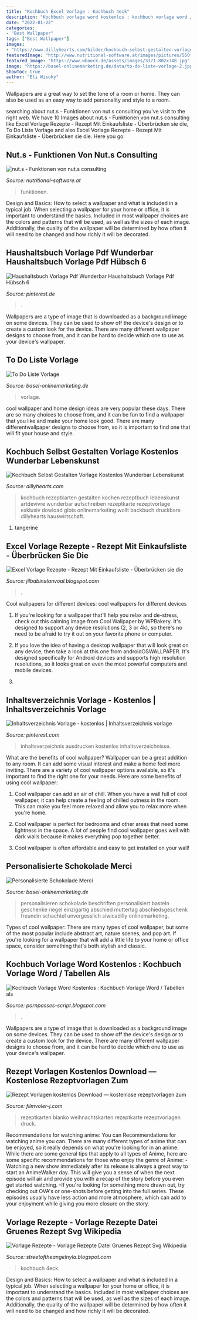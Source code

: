 ```yaml
---
title: "Kochbuch Excel Vorlage : Kochbuch 4eck"
description: "Kochbuch vorlage word kostenlos : kochbuch vorlage word / tabellen als"
date: "2022-01-22"
categories:
- "Best Wallpaper"
tags: ["Best Wallpaper"]
images:
- "https://www.dillyhearts.com/bilder/kochbuch-selbst-gestalten-vorlage-kostenlos-wunderbar-lebenskunst-artdevivre-rezeptkarten-zum-kochen-der-kochbuch-selbst-gestalten-vorlage-kostenlos.jpg"
featuredImage: "http://www.nutritional-software.at/images/pictures/550fe4b2/ernaehrungsprotokoll.jpg"
featured_image: "https://www.wboeck.de/assets/images/3371-802x748.jpg"
image: "https://basel-onlinemarketing.de/data/to-do-liste-vorlage-2.jpg"
ShowToc: true
author: "Eli Wisoky"
---
```



Wallpapers are a great way to set the tone of a room or home. They can also be used as an easy way to add personality and style to a room.

	

		
searching about nut.s - Funktionen von nut.s consulting you've visit to the right web. We have 10 Images about nut.s - Funktionen von nut.s consulting like Excel Vorlage Rezepte - Rezept Mit Einkaufsliste - Überbrücken sie die, To Do Liste Vorlage and also Excel Vorlage Rezepte - Rezept Mit Einkaufsliste - Überbrücken sie die. Here you go:
		
    
## Nut.s - Funktionen Von Nut.s Consulting

<img loading=lazy src="http://www.nutritional-software.at/images/pictures/550fe4b2/ernaehrungsprotokoll.jpg" onerror="this.onerror=null;this.src='https://tse2.mm.bing.net/th?id=OIP.ExYuv5foM8LXACJO5nGlKwHaFB&amp;pid=15.1';" alt="nut.s - Funktionen von nut.s consulting">

_Source: nutritional-software.at_

>funktionen. 

	

Design and Basics: How to select a wallpaper and what is included in a typical job.
When selecting a wallpaper for your home or office, it is important to understand the basics. Included in most wallpaper choices are the colors and patterns that will be used, as well as the sizes of each image. Additionally, the quality of the wallpaper will be determined by how often it will need to be changed and how richly it will be decorated.

    
## Haushaltsbuch Vorlage Pdf Wunderbar Haushaltsbuch Vorlage Pdf Hübsch 6

<img loading=lazy src="https://i.pinimg.com/originals/61/08/65/610865ea6657735227fab1ce17dcf70f.jpg" onerror="this.onerror=null;this.src='https://tse4.mm.bing.net/th?id=OIP.aI0Rd5M_fjLDuUYI-DxzGgHaKP&amp;pid=15.1';" alt="Haushaltsbuch Vorlage Pdf Wunderbar Haushaltsbuch Vorlage Pdf Hübsch 6">

_Source: pinterest.de_

>. 

	

Wallpapers are a type of image that is downloaded as a background image on some devices. They can be used to show off the device's design or to create a custom look for the device. There are many different wallpaper designs to choose from, and it can be hard to decide which one to use as your device's wallpaper.

    
## To Do Liste Vorlage

<img loading=lazy src="https://basel-onlinemarketing.de/data/to-do-liste-vorlage-2.jpg" onerror="this.onerror=null;this.src='https://tse4.mm.bing.net/th?id=OIP.RXnhsfdhY8Aa2vYB1gHE5AHaKp&amp;pid=15.1';" alt="To Do Liste Vorlage">

_Source: basel-onlinemarketing.de_

>vorlage. 

	

cool wallpaper and home design ideas are very popular these days. There are so many choices to choose from, and it can be fun to find a wallpaper that you like and make your home look good. There are many differentwallpaper designs to choose from, so it is important to find one that will fit your house and style.

    
## Kochbuch Selbst Gestalten Vorlage Kostenlos Wunderbar Lebenskunst

<img loading=lazy src="https://www.dillyhearts.com/bilder/kochbuch-selbst-gestalten-vorlage-kostenlos-wunderbar-lebenskunst-artdevivre-rezeptkarten-zum-kochen-der-kochbuch-selbst-gestalten-vorlage-kostenlos.jpg" onerror="this.onerror=null;this.src='https://tse3.mm.bing.net/th?id=OIP.yNfgvf0rKSWlCMoHOwBfIAHaGF&amp;pid=15.1';" alt="Kochbuch Selbst Gestalten Vorlage Kostenlos Wunderbar Lebenskunst">

_Source: dillyhearts.com_

>kochbuch rezeptkarten gestalten kochen rezeptbuch lebenskunst artdevivre wunderbar aufschreiben rezeptkarte rezeptvorlage exklusiv dowload gibts onlinemarketing wollt backbuch druckbare dillyhearts hauswirtschaft. 

	

1. tangerine 

    
## Excel Vorlage Rezepte - Rezept Mit Einkaufsliste - Überbrücken Sie Die

<img loading=lazy src="https://www.wboeck.de/assets/images/3371-802x748.jpg" onerror="this.onerror=null;this.src='https://tse3.mm.bing.net/th?id=OIP.XjnfxO9Wnjxx2Ul3QBeC3gHaG6&amp;pid=15.1';" alt="Excel Vorlage Rezepte - Rezept Mit Einkaufsliste - Überbrücken sie die">

_Source: jilbabinstanvoal.blogspot.com_

>. 

	

Cool wallpapers for different devices:
cool wallpapers for different devices 

1. If you're looking for a wallpaper that'll help you relax and de-stress, check out this calming image from Cool Wallpaper by WPBakery. It's designed to support any device resolutions (2, 3 or 4k), so there's no need to be afraid to try it out on your favorite phone or computer.

2. If you love the idea of having a desktop wallpaper that will look great on any device, then take a look at this one from androidOSWALLPAPER. It's designed specifically for Android devices and supports high resolution resolutions, so it looks great on even the most powerful computers and mobile devices.

3.

    
## Inhaltsverzeichnis Vorlage - Kostenlos | Inhaltsverzeichnis Vorlage

<img loading=lazy src="https://i.pinimg.com/originals/74/4a/d2/744ad209de1f2d6a338070705440de95.jpg" onerror="this.onerror=null;this.src='https://tse4.mm.bing.net/th?id=OIP.ZpoI3nXO9RMCrmM-bK1j1AAAAA&amp;pid=15.1';" alt="Inhaltsverzeichnis Vorlage - kostenlos | Inhaltsverzeichnis vorlage">

_Source: pinterest.com_

>inhaltsverzeichnis ausdrucken kostenlos inhaltsverzeichnisse. 

	

What are the benefits of cool wallpaper?
Wallpaper can be a great addition to any room. It can add some visual interest and make a home feel more inviting. There are a variety of cool wallpaper options available, so it's important to find the right one for your needs. Here are some benefits of using cool wallpaper: 
1. Cool wallpaper can add an air of chill. When you have a wall full of cool wallpaper, it can help create a feeling of chilled outness in the room. This can make you feel more relaxed and allow you to relax more when you're home. 

2. Cool wallpaper is perfect for bedrooms and other areas that need some lightness in the space. A lot of people find cool wallpaper goes well with dark walls because it makes everything pop together better. 

3. Cool wallpaper is often affordable and easy to get installed on your wall!

    
## Personalisierte Schokolade Merci

<img loading=lazy src="https://basel-onlinemarketing.de/data/personalisierte-schokolade-merci-8.jpg" onerror="this.onerror=null;this.src='https://tse1.mm.bing.net/th?id=OIP.Rub0wyDWx_vCQSS9TgfUOgHaKe&amp;pid=15.1';" alt="Personalisierte Schokolade Merci">

_Source: basel-onlinemarketing.de_

>personalisieren schokolade beschriften personalisiert basteln geschenke riegel einzigartig abschied muttertag abschiedsgeschenk freundin schachtel unvergesslich siwicadilly onlinemarketing. 

	

Types of cool wallpaper:
There are many types of cool wallpaper, but some of the most popular include abstract art, nature scenes, and pop art. If you're looking for a wallpaper that will add a little life to your home or office space, consider something that's both stylish and classic.

    
## Kochbuch Vorlage Word Kostenlos : Kochbuch Vorlage Word / Tabellen Als

<img loading=lazy src="https://i.pinimg.com/474x/4d/fa/de/4dfadeabadda54700cd2af85199f1a6b.jpg" onerror="this.onerror=null;this.src='https://tse1.mm.bing.net/th?id=OIP.r0x0ch6UiHS8sKSZ6iXmCQAAAA&amp;pid=15.1';" alt="Kochbuch Vorlage Word Kostenlos : Kochbuch Vorlage Word / Tabellen als">

_Source: pornpasses-script.blogspot.com_

>. 

	

Wallpapers are a type of image that is downloaded as a background image on some devices. They can be used to show off the device's design or to create a custom look for the device. There are many different wallpaper designs to choose from, and it can be hard to decide which one to use as your device's wallpaper.

    
## Rezept Vorlagen Kostenlos Download — Kostenlose Rezeptvorlagen Zum

<img loading=lazy src="https://filmvoler-j.com/okxl/kXM3bHn_2tCt8_WW1uc5xAAAAA.jpg" onerror="this.onerror=null;this.src='https://tse1.mm.bing.net/th?id=OIP.Jzssgs27BdgfxpO4cBi5TQAAAA&amp;pid=15.1';" alt="Rezept Vorlagen kostenlos Download — kostenlose rezeptvorlagen zum">

_Source: filmvoler-j.com_

>rezeptkarten blanko weihnachtskarten rezeptkarte rezeptvorlagen druck. 

	

Recommendations for watching anime: You can
Recommendations for watching anime you can. There are many different types of anime that can be enjoyed, so it really depends on what you're looking for in an anime. While there are some general tips that apply to all types of Anime, here are some specific recommendations for those who enjoy the genre of Anime: 
-Watching a new show immediately after its release is always a great way to start an AnimeWalker day. This will give you a sense of when the next episode will air and provide you with a recap of the story before you even get started watching. 
-If you're looking for something more drawn out, try checking out OVA's or one-shots before getting into the full series. These episodes usually have less action and more atmosphere, which can add to your enjoyment while giving you more closure on the story.

    
## Vorlage Rezepte - Vorlage Rezepte Datei Gruenes Rezept Svg Wikipedia

<img loading=lazy src="https://4eck-media.de/wp-content/uploads/2017/07/kochbuch-design-vorlage_1.jpg" onerror="this.onerror=null;this.src='https://tse1.mm.bing.net/th?id=OIP.oO8gyRNwh0J7I1uivze2-QHaD4&amp;pid=15.1';" alt="Vorlage Rezepte - Vorlage Rezepte Datei Gruenes Rezept Svg Wikipedia">

_Source: streetoftheangelnyla.blogspot.com_

>kochbuch 4eck. 

	

Design and Basics: How to select a wallpaper and what is included in a typical job.
When selecting a wallpaper for your home or office, it is important to understand the basics. Included in most wallpaper choices are the colors and patterns that will be used, as well as the sizes of each image. Additionally, the quality of the wallpaper will be determined by how often it will need to be changed and how richly it will be decorated.

